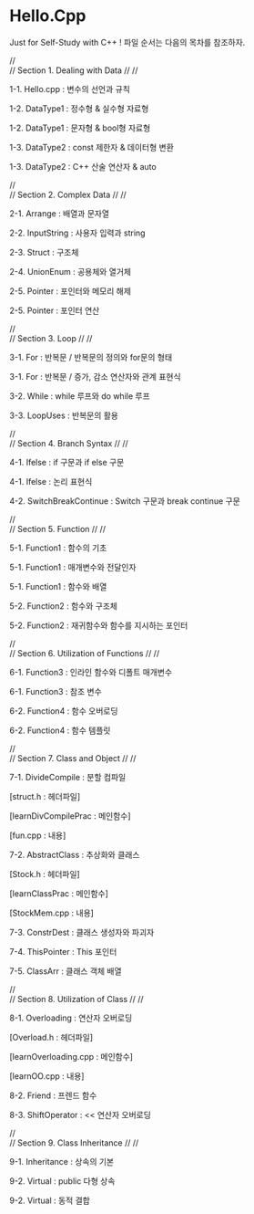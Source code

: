 # Hello.Cpp
Just for Self-Study with C++ !
파일 순서는 다음의 목차를 참조하자.


//    
// Section 1. Dealing with Data //
//      

1-1. Hello.cpp : 변수의 선언과 규칙

1-2. DataType1 : 정수형 & 실수형 자료형

1-2. DataType1 : 문자형 & bool형 자료형
               
1-3. DataType2 : const 제한자 & 데이터형 변환

1-3. DataType2 : C++ 산술 연산자 & auto
               
               
//               
// Section 2. Complex Data //
//  

2-1. Arrange : 배열과 문자열

2-2. InputString : 사용자 입력과 string

2-3. Struct : 구조체

2-4. UnionEnum : 공용체와 열거체

2-5. Pointer : 포인터와 메모리 해제

2-5. Pointer : 포인터 연산


//      
// Section 3. Loop //
//  

3-1. For : 반복문 / 반복문의 정의와 for문의 형태

3-1. For : 반복문 / 증가, 감소 연산자와 관계 표현식

3-2. While : while 루프와 do while 루프

3-3. LoopUses : 반복문의 활용


//   
// Section 4. Branch Syntax //
//  

4-1. Ifelse : if 구문과 if else 구문

4-1. Ifelse : 논리 표현식

4-2. SwitchBreakContinue : Switch 구문과 break continue 구문


//   
// Section 5. Function //
//  

5-1. Function1 : 함수의 기초

5-1. Function1 : 매개변수와 전달인자

5-1. Function1 : 함수와 배열

5-2. Function2 : 함수와 구조체

5-2. Function2 : 재귀함수와 함수를 지시하는 포인터
         
         
//            
// Section 6. Utilization of Functions //
//  

6-1. Function3 : 인라인 함수와 디폴트 매개변수

6-1. Function3 : 참조 변수

6-2. Function4 : 함수 오버로딩

6-2. Function4 : 함수 템플릿
         
         
//           
// Section 7. Class and Object //
//  

7-1. DivideCompile : 분할 컴파일

[struct.h : 헤더파일]

[learnDivCompilePrac : 메인함수]

[fun.cpp : 내용]

7-2. AbstractClass : 추상화와 클래스

[Stock.h : 헤더파일]

[learnClassPrac : 메인함수]

[StockMem.cpp : 내용]

7-3. ConstrDest : 클래스 생성자와 파괴자

7-4. ThisPointer : This 포인터

7-5. ClassArr : 클래스 객체 배열


//  
// Section 8. Utilization of Class //
//  

8-1. Overloading : 연산자 오버로딩

[Overload.h : 헤더파일]

[learnOverloading.cpp : 메인함수]

[learnOO.cpp : 내용]

8-2. Friend : 프렌드 함수

8-3. ShiftOperator : << 연산자 오버로딩


//   
// Section 9. Class Inheritance //
//  

9-1. Inheritance : 상속의 기본

9-2. Virtual : public 다형 상속

9-2. Virtual : 동적 결합

